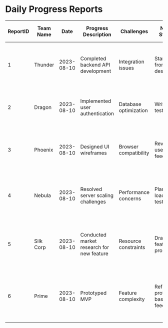 # Daily Progress Reports

| ReportID | Team Name | Date       | Progress Description                               | Challenges             | Next Steps                | Status          | Team Member Contributions |
|----------|-----------|------------|---------------------------------------------------|------------------------|---------------------------|-----------------|--------------------------|
| 1        | Thunder   | 2023-08-10 | Completed backend API development                | Integration issues     | Start frontend design  | <span class="checkmark"></span> | John: Implemented API endpoints, Lisa: Reviewed code |
| 2        | Dragon    | 2023-08-10 | Implemented user authentication                  | Database optimization | Write unit tests         | <span class="checkmark"></span> | Alex: Implemented authentication logic, Sarah: Performance testing |
| 3        | Phoenix   | 2023-08-10 | Designed UI wireframes                           | Browser compatibility  | Review user feedback     | <span class="checkmark"></span> | Michael: Created wireframe mockups, Emily: Gathered user feedback |
| 4        | Nebula    | 2023-08-10 | Resolved server scaling challenges               | Performance concerns   | Plan for load testing    | <span class="checkmark"></span> | Ryan: Identified scaling solutions, Olivia: Prepared load testing plan |
| 5        | Silk Corp | 2023-08-10 | Conducted market research for new feature        | Resource constraints   | Draft feature proposal   | <span class="checkmark"></span> | Kevin: Analyzed market trends, Jessica: Drafted feature outline |
| 6        | Prime     | 2023-08-10 | Prototyped MVP                                    | Feature complexity     | Refine prototype based on feedback | <span class="checkmark"></span> | David: Created prototype UI, Emma: Collected feedback from stakeholders |
